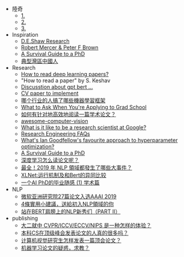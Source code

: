 - 陸奇
    - [1.](https://kknews.cc/zh-tw/tech/2bxb34e.html)
    - [2.](https://www.jishuwen.com/d/pv0x/zh-tw)
    - [3.](https://www.chainnews.com/zh-hant/articles/065431839232.htm)
- Inspiration
    - [D.E.Shaw Research](https://www.zhihu.com/question/30454088/answer/49284633)
    - [Robert Mercer & Peter F Brown](https://zhuanlan.zhihu.com/p/22526088)
    - [A Survival Guide to a PhD](http://karpathy.github.io/2016/09/07/phd/)
    - [典型灣區中國人](http://news.creaders.net/us/2019/02/24/2058045.html)
- Research
    - [How to read deep learning papers?](https://www.reddit.com/r/MachineLearning/comments/gi3ihe/d_how_to_read_deep_learning_papers/)
    - "How to read a paper" by S. Keshav
    - [Discusstion about gpt bert ...](https://zhuanlan.zhihu.com/p/54578457)
    - [CV paper to implement](https://www.lagou.com/lgeduarticle/3155.html)
    - [哪个行业的人搞了哪些機器學習框架](https://zhuanlan.zhihu.com/p/32875505)
    - [What to Ask When You're Applying to Grad School](https://transientneha.blogspot.com/)
    - [如何有针对地高效地阅读一篇学术论文？](https://www.zhihu.com/question/23924014)
    - [awesome-computer-vision](https://github.com/jbhuang0604/awesome-computer-vision#courses)
    - [What is it like to be a research scientist at Google?](https://www.quora.com/What-is-it-like-to-be-a-research-scientist-at-Google)
    - [Research Engineering FAQs](https://amatsukawa.github.io/posts/re/)
    - [What's Ian Goodfellow's favourite approach to hyperparameter optimization?](https://www.quora.com/Whats-Ian-Goodfellows-favourite-approach-to-hyperparameter-optimization)
    - [A Survival Guide to a PhD](http://karpathy.github.io/2016/09/07/phd/)
    - [深度学习怎么读论文呢？](https://www.zhihu.com/question/349558715)
    - [最全！2019 年 NLP 領域都發生了哪些大事件？](https://www.chainnews.com/zh-hant/articles/528174930798.htm)
    - [XLNet:运行机制及和Bert的异同比较](https://zhuanlan.zhihu.com/p/70257427)
    - [一个AI PhD的毕业随感 (1) 学术篇](https://zhuanlan.zhihu.com/p/122148241)
- NLP
    - [微软亚洲研究院27篇论文入选AAAI 2019](https://zhuanlan.zhihu.com/p/55907279)
    - [4條實用小建議，送給初入NLP領域的你](https://kknews.cc/zh-tw/tech/yb4k9ob.html)
    - [站在BERT肩膀上的NLP新秀们（PART II）](https://zhuanlan.zhihu.com/p/68362016)
- publishing
    - [大二就中 CVPR/ICCV/ECCV/NIPS 是一种怎样的体验？](https://www.zhihu.com/question/271293179)
    - [本科CS在顶级峰会发表论文的人真的很多吗？](https://www.zhihu.com/question/308977163)
    - [计算机视觉研究生怎样发表一篇顶会论文？](https://www.zhihu.com/question/277910619)
    - [机器学习论文的疑惑，求教？](https://www.zhihu.com/question/25157730)
